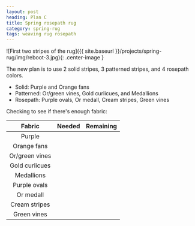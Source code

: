 ```yaml
---
layout: post
heading: Plan C
title: Spring rosepath rug
category: spring-rug
tags: weaving rug rosepath
---
```

![First two stripes of the rug]({{ site.baseurl }}/projects/spring-rug/img/reboot-3.jpg){: .center-image }

The new plan is to use 2 solid stripes, 3 patterned stripes, and 4 rosepath colors.

* Solid: Purple and Orange fans
* Patterned: Or/green vines, Gold curlicues, and Medallions
* Rosepath: Purple ovals, Or medall, Cream stripes, Green vines

Checking to see if there's enough fabric:

|     Fabric     | Needed | Remaining |
|:--------------:|:------:|:---------:|
| Purple         |        |           |
| Orange fans    |        |           |
| Or/green vines |        |           |
| Gold curlicues |        |           |
| Medallions     |        |           |
| Purple ovals   |        |           |
| Or medall      |        |           |
| Cream stripes  |        |           |
| Green vines    |        |           |

